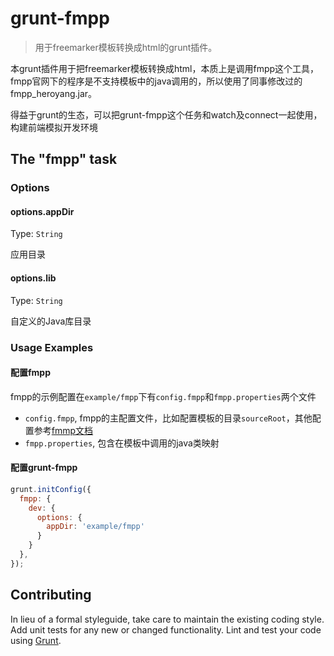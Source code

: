 # grunt-fmpp

> 用于freemarker模板转换成html的grunt插件。

本grunt插件用于把freemarker模板转换成html，本质上是调用fmpp这个工具，fmpp官网下的程序是不支持模板中的java调用的，所以使用了同事修改过的fmpp_heroyang.jar。

得益于grunt的生态，可以把grunt-fmpp这个任务和watch及connect一起使用，构建前端模拟开发环境

## The "fmpp" task

### Options

#### options.appDir
Type: `String`

应用目录

#### options.lib
Type: `String`

自定义的Java库目录

### Usage Examples

#### 配置fmpp

fmpp的示例配置在`example/fmpp`下有`config.fmpp`和`fmpp.properties`两个文件

 - `config.fmpp`, fmpp的主配置文件，比如配置模板的目录`sourceRoot`，其他配置参考[fmmp文档](http://fmpp.sourceforge.net/settings.html)
 - `fmpp.properties`, 包含在模板中调用的java类映射

#### 配置grunt-fmpp

```js
grunt.initConfig({
  fmpp: {
    dev: {
      options: {
        appDir: 'example/fmpp'
      }
    }
  },
});
```


## Contributing
In lieu of a formal styleguide, take care to maintain the existing coding style. Add unit tests for any new or changed functionality. Lint and test your code using [Grunt](http://gruntjs.com/).